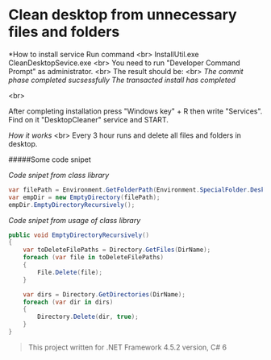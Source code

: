 # Clean desktop from unnecessary files and folders

*How to install service
Run command <br\>
InstallUtil.exe CleanDesktopSevice.exe <br\>
You need to run "Developer Command Prompt" as administrator. <br\>
The result should be: <br\>
*The commit phase completed sucsessfully*
*The transacted install has completed*

<br\>

After completing installation press "Windows key" + R then write "Services". Find on it "DesktopCleaner" service and START.

*How it works* 
<br\>
Every 3 hour runs and delete all files and folders in desktop.

#####Some code snipet

*Code snipet from class library*
```C#
var filePath = Environment.GetFolderPath(Environment.SpecialFolder.Desktop);
var empDir = new EmptyDirectory(filePath);
empDir.EmptyDirectoryRecursively();
```

*Code snipet from usage of class library*
```C#
public void EmptyDirectoryRecursively()
{
    var toDeleteFilePaths = Directory.GetFiles(DirName);
    foreach (var file in toDeleteFilePaths)
    {
        File.Delete(file);
    }

    var dirs = Directory.GetDirectories(DirName);
    foreach (var dir in dirs)
    {
        Directory.Delete(dir, true);
    }
}
```

> This project written for .NET Framework 4.5.2 version, C# 6